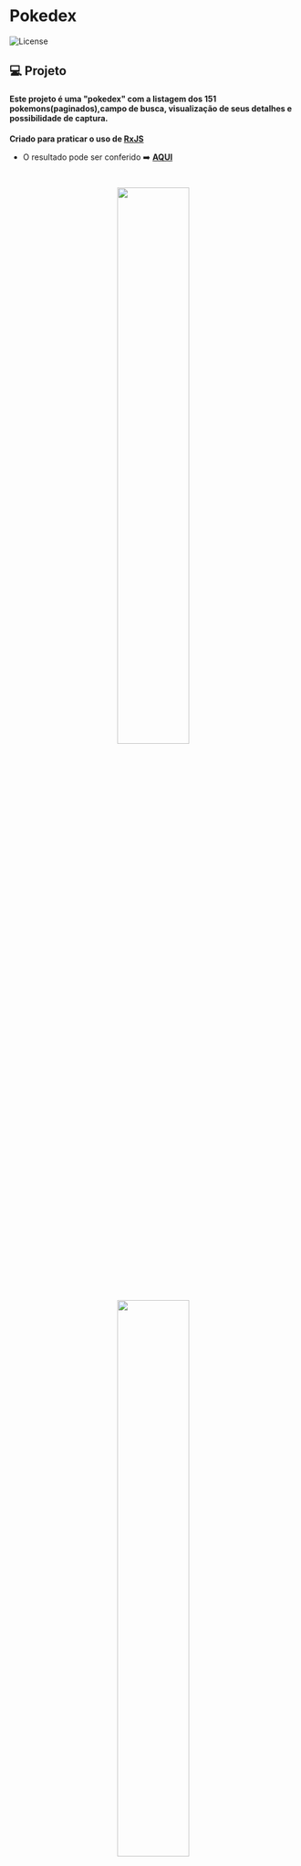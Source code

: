 # Pokedex
  <img  src="https://img.shields.io/static/v1?label=license&message=MIT&color=5965E0&labelColor=121214" alt="License">


## 💻 Projeto

#### Este projeto é uma "pokedex" com a listagem dos 151 pokemons(paginados),campo de busca, visualização de seus detalhes e possibilidade de captura.
 **Criado para praticar o uso de [RxJS](https://rxjs.dev/)**

- O resultado pode ser conferido :arrow_right: [**AQUI**](https://pokedex-rxjs.dev-araujo.repl.co/)
<h1 align="center">

  <img src='https://user-images.githubusercontent.com/97068163/154776838-cd4790ed-88be-4a8e-95b2-40d5df0ef63d.png' width="50%"/> <img src='https://user-images.githubusercontent.com/97068163/154776836-f2dc831c-e661-4464-aeaf-1945fd1695c3.png' width="50%"/>
  <img src="https://user-images.githubusercontent.com/97068163/154776839-f571d2a1-62f8-4b79-8323-853e55bfb434.png"  width="50%"/>

  
</h1>


## Feito com 🔨
- React JS
  - Hooks
  - Context-Api
- TypeScript 
- RxJS
- Material-Ui
- React-router
- Observable-hooks
- SASS


### Instruções para rodar
Por ser um projeto realizado com **React**, há a necessidade do **NodeJS**. Com ele instalado basta seguir os seguintes passos.

No terminal, clone o projeto:
```
git clone 
```


Instale as dependências:
```
npm install
```

Execute a aplicação:
```
npm run start 
```
----

#### Author 👷

<img src="https://user-images.githubusercontent.com/97068163/149033991-781bf8b6-4beb-445a-913c-f05a76a28bfc.png" width="5%" alt="caricatura do autor desse repositório"/>

[![linkedin](https://img.shields.io/badge/LinkedIn-0077B5?style=for-the-badge&logo=linkedin&logoColor=white)](https://www.linkedin.com/in/araujocode/)
